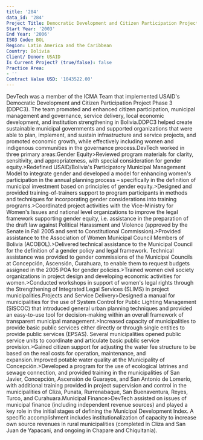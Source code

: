 ```yaml
---
title: '284'
data_id: '284'
Project Title: Democratic Development and Citizen Participation Project Phase 3 (DDPC3)
Start Year: '2003'
End Year: '2006'
ISO3 Code: BOL
Region: Latin America and the Caribbean
Country: Bolivia
Client/ Donor: USAID
Is Current Project? (true/false): false
Practice Area:
- ''
Contract Value USD: '1043522.00'
---
```


DevTech was a member of the ICMA Team that implemented USAID's Democratic Development and Citizen Participation Project Phase 3 (DDPC3). The team promoted and enhanced citizen participation, municipal management and governance, service delivery, local economic development, and institution strengthening in Bolivia.DDPC3 helped create sustainable municipal governments and supported organizations that were able to plan, implement, and sustain infrastructure and service projects, and promoted economic growth, while effectively including women and indigenous communities in the governance process.DevTech worked in three primary areas:Gender Equity>Reviewed program materials for clarity, sensitivity, and appropriateness, with special consideration for gender equity.>Redefined USAID/Bolivia's Participatory Municipal Management Model to integrate gender and developed a model for enhancing women's participation in the annual planning process – specifically in the definition of municipal investment based on principles of gender equity.>Designed and provided training-of-trainers support to program participants in methods and techniques for incorporating gender considerations into training programs.>Coordinated project activities with the Vice-Ministry for Women's Issues and national level organizations to improve the legal framework supporting gender equity, i.e. assistance in the preparation of the draft law against Political Harassment and Violence (approved by the Senate in Fall 2005 and sent to Constitutional Commission).>Provided assistance to the Association of Women Municipal Council Members of Bolivia (ACOBOL).>Delivered technical assistance to the Municipal Council for the definition of a gender policy and legal framework. Technical assistance was provided to gender commissions of the Municipal Councils at Concepción, Ascensión, Curahuara, to enable them to request budgets assigned in the 2005 POA for gender policies.>Trained women civil society organizations in project design and developing economic activities for women.>Conducted workshops in support of women's legal rights through the Strengthening of Integrated Legal Services (SLIMS) in project municipalities.Projects and Service Delivery>Designed a manual for municipalities for the use of System Control for Public Lighting Management (SISCOC) that introduced general urban planning techniques and provided an easy-to-use tool for decision-making within an overall framework of transparent municipal management.>Increased capacity of municipalities to provide basic public services either directly or through single entities to provide public services (EPSAS). Several municipalities opened public service units to coordinate and articulate basic public service provision.>Gained citizen support for adjusting the water fee structure to be based on the real costs for operation, maintenance, and expansion.Improved potable water quality at the Municipality of Concepción.>Developed a program for the use of ecological latrines and sewage connection, and provided training in the municipalities of San Javier, Concepción, Ascensión de Guarayos, and San Antonio de Lomerío, with additional training provided in project supervision and control in the municipalities of Cliza, Punata, Rurrenabaque, San Buenaventura, Reyes, Turco, and Curahuara.Municipal Finance>DevTech assisted on issues of municipal finance (including independent revenue sources) and played a key role in the initial stages of defining the Municipal Development Index. A specific accomplishment includes institutionalization of capacity to increase own source revenues in rural municipalities (completed in Cliza and San Juan de Yapacani, and ongoing in Chapare and Chiquitanía).